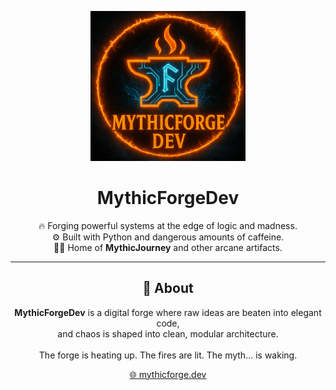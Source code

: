<p align="center">
  <img src="../assets/logo.png" height="240" alt="MythicForge – Rune-Forged Logo">
</p>

<h1 align="center">MythicForgeDev</h1>

<p align="center">
  🔥 Forging powerful systems at the edge of logic and madness.<br>
  ⚙️ Built with Python and dangerous amounts of caffeine.<br>
  🧙‍♂️ Home of <b>MythicJourney</b> and other arcane artifacts.
</p>

<hr>

<h2 align="center">🧭 About</h2>

<p align="center">
  <b>MythicForgeDev</b> is a digital forge where raw ideas are beaten into elegant code,<br>
  and chaos is shaped into clean, modular architecture.<br><br>
  The forge is heating up. The fires are lit. The myth... is waking.
</p>

<p align="center">
  <a href="https://mythicforge.dev">🌐 mythicforge.dev</a>
</p>
